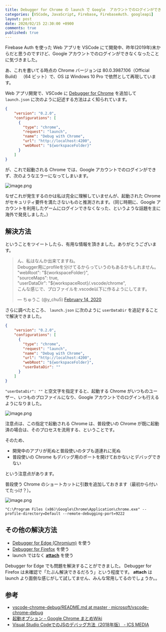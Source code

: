 ```yaml
---
title: Debugger for Chrome の launch で Google  アカウントでのログインができなくなった件
categories: [VSCode, JavaScript, Firebase, FirebaseAuth. googleapi]
layout: post
date: 2020/02/15 22:30:00 +0900
comments: true
published: true
---
```

Firebase Auth を使った Web アプリを VSCode にて開発中、昨年(2019年)末からだと思うのですけど、Google アカウントでのログインができなくなったことに気づきました。
<!--more-->

あ、これを書いてる時点の Chrome バージョンは 80.0.3987.106（Official Build） （64 ビット）で、OS は Windows 10 Pro で依然として再現しています。

Web アプリ開発で、VSCode に [Debugger for Chrome](https://marketplace.visualstudio.com/items?itemName=msjsdiag.debugger-for-chrome) を追加して  ``launch.json`` に次のように記述する方法はよく知られています。

```json
{
    "version": "0.2.0",
    "configurations": [
      {
        "type": "chrome",
        "request": "launch",
        "name": "Debug with Chrome",
        "url": "http://localhost:4200",
        "webRoot": "${workspaceFolder}"
      }
    ]
}
```

が、これで起動される Chrome では、Google アカウントでのログインができず、次のようなエラーになってしまいます。

![image.png](https://qiita-image-store.s3.ap-northeast-1.amazonaws.com/0/8227/0a705bb3-7981-a565-37e4-5ddc7b0d1b0c.png)

なぜこれが発生するのかは私は完全に理解していませんが、起動された Chrome がセキュリティ要件を満たさないものと推測されます。（同じ時期に、Google アカウントを利用したゲームにログインできなくなった、というような話題を主に海外で発見しました。）

## 解決方法

ということをツイートしたら、有用な情報を頂きました。ありがとうございます。

<blockquote class="twitter-tweet"><p lang="ja" dir="ltr">ん、私はなんか出来てますね。<br>Debugger用にprofileを分けてるからっていうのもあるかもしれません。<br>&quot;webRoot&quot;: &quot;${workspaceFolder}&quot;,<br>&quot;sourceMaps&quot;: true,<br>&quot;userDataDir&quot;: &quot;${workspaceRoot}/.vscode/chrome&quot;,<br>こんな感じで、プロファイルを.vscode以下に作るようにしてます。</p>&mdash; ちゅうこ (@y_chu5) <a href="https://twitter.com/y_chu5/status/1228329982021095427?ref_src=twsrc%5Etfw">February 14, 2020</a></blockquote> <script async src="https://platform.twitter.com/widgets.js" charset="utf-8"></script>

さらに調べたところ、  ``launch.json`` に次のように ``userDataDir`` を追記することで解決できました。

```json
{
    "version": "0.2.0",
    "configurations": [
      {
        "type": "chrome",
        "request": "launch",
        "name": "Debug with Chrome",
        "url": "http://localhost:4200",
        "webRoot": "${workspaceFolder}",
        "userDataDir": "" 
      }
    ]
}
```

``"userDataDir": ""`` と空文字を指定すると、起動する Chrome がいつものユーザー、いつものプロファイルになり、Google アカウントでのログインも行えるようになりました。

![image.png](https://qiita-image-store.s3.ap-northeast-1.amazonaws.com/0/8227/e0a3c886-482d-0577-5209-00892e5d4746.png)

注意点は、この指定で起動される Chrome は、普段使いの Chrome が既に起動済の場合は、そのプロセスを流用する、ということです。

そのため、

* 開発中のアプリが死ぬと普段使いのタブも道連れに死ぬ
* 普段使いの Chrome もデバッグ用のポートを開けておかないとデバッグできない

という注意点があります。

普段使う Chrome のショートカットに引数を追加しておきます（最初から付いてたっけ？）。

![image.png](https://qiita-image-store.s3.ap-northeast-1.amazonaws.com/0/8227/8ee7f851-730b-e6d6-a792-7e35792891fc.png)

```
"C:\Program Files (x86)\Google\Chrome\Application\chrome.exe" --profile-directory=Default --remote-debugging-port=9222
```

## その他の解決方法

* [Debugger for Edge (Chromium)](https://docs.microsoft.com/ja-jp/microsoft-edge/visual-studio-code/debugger-for-edge) を使う
* [Debugger for Firefox](https://marketplace.visualstudio.com/items?itemName=firefox-devtools.vscode-firefox-debug) を使う
* launch ではなく [**attach**](https://github.com/Microsoft/vscode-chrome-debug#attach) を使う

Debugger for Edge でも問題を解決することができました。
Debugger for Firefox は未確認で「たぶん解決できるだろう」という程度です。
**attach** は launch より面倒な感じがして試してません、みんな常用してるのでしょうか。。

## 参考

* [vscode-chrome-debug/README.md at master · microsoft/vscode-chrome-debug](https://github.com/microsoft/vscode-chrome-debug/blob/master/README.md)
* [起動オプション - Google Chrome まとめWiki](http://chrome.half-moon.org/43.htm)
* [Visual Studio CodeでのJSのデバッグ方法（2018年版） - ICS MEDIA](https://ics.media/entry/11356/)

